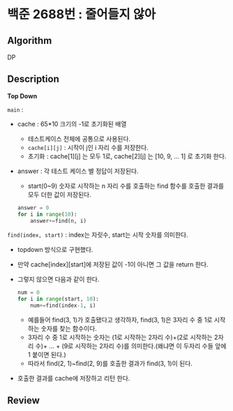 # 백준 2688번 : 줄어들지 않아

## Algorithm

DP

## Description
**Top Down**

`main` : 

+ cache : 65*10 크기의 -1로 초기화된 배열 
    
    + 테스트케이스 전체에 공통으로 사용된다.
    + `cache[i][j]` : 시작이 j인 i 자리 수를 저장한다.
    + 초기화 : cache[1][j] 는 모두 1로, cache[2][j] 는 [10, 9, ... 1] 로 초기화 한다.

+ answer : 각 테스트 케이스 별 정답이 저장된다. 

    + start(0~9) 숫자로 시작하는 n 자리 수를 호출하는 find 함수를 호출한 결과를 모두 더한 값이 저장된다.

    ```python
    answer = 0 
    for i in range(10):
        answer+=find(n, i)
    ```
`find(index, start)` : index는 자릿수, start는 시작 숫자를 의미한다.

+ topdown 방식으로 구현했다.
+ 만약 cache[index][start]에 저장된 값이 -1이 아니면 그 값을 return 한다.
+ 그렇지 않으면 다음과 같이 한다.

    ```python
    num = 0
    for i in range(start, 10):
        num+=find(index-1, i)
    ```
    + 예를들어 find(3, 1)가 호출됐다고 생각하자, find(3, 1)은 3자리 수 중 1로 시작하는 숫자를 찾는 함수이다. 
    + 3자리 수 중 1로 시작하는 숫자는 (1로 시작하는 2자리 수)+(2로 시작하는 2자리 수)+ ... + (9로 시작하는 2자리 수)를 의미한다.(왜냐면 이 두자리 수들 앞에 1 붙이면 된다.)
    + 따라서 find(2, 1)~find(2, 9)를 호출한 결과가 find(3, 1)이 된다.

+ 호출한 결과를 cache에 저장하고 리턴 한다.
## Review

